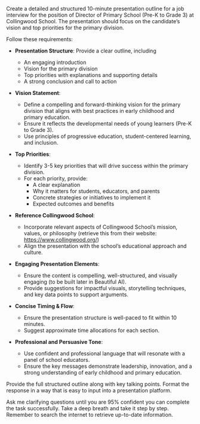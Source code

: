 Create a detailed and structured 10-minute presentation outline for a job interview for the position of Director of Primary School (Pre-K to Grade 3) at Collingwood School. The presentation should focus on the candidate’s vision and top priorities for the primary division. 

Follow these requirements:

- **Presentation Structure**: Provide a clear outline, including 
  - An engaging introduction
  - Vision for the primary division
  - Top priorities with explanations and supporting details
  - A strong conclusion and call to action

- **Vision Statement**:
  - Define a compelling and forward-thinking vision for the primary division that aligns with best practices in early childhood and primary education.
  - Ensure it reflects the developmental needs of young learners (Pre-K to Grade 3).
  - Use principles of progressive education, student-centered learning, and inclusion.

- **Top Priorities**:
  - Identify 3-5 key priorities that will drive success within the primary division.
  - For each priority, provide:
    - A clear explanation
    - Why it matters for students, educators, and parents
    - Concrete strategies or initiatives to implement it
    - Expected outcomes and benefits

- **Reference Collingwood School**:
  - Incorporate relevant aspects of Collingwood School’s mission, values, or philosophy (retrieve this from their website: https://www.collingwood.org/)
  - Align the presentation with the school’s educational approach and culture.

- **Engaging Presentation Elements**:
  - Ensure the content is compelling, well-structured, and visually engaging (to be built later in Beautiful AI).
  - Provide suggestions for impactful visuals, storytelling techniques, and key data points to support arguments.

- **Concise Timing & Flow**:
  - Ensure the presentation structure is well-paced to fit within 10 minutes.
  - Suggest approximate time allocations for each section.

- **Professional and Persuasive Tone**:
  - Use confident and professional language that will resonate with a panel of school educators.
  - Ensure the key messages demonstrate leadership, innovation, and a strong understanding of early childhood and primary education.

Provide the full structured outline along with key talking points. Format the response in a way that is easy to input into a presentation platform. 

Ask me clarifying questions until you are 95% confident you can complete the task successfully. Take a deep breath and take it step by step. Remember to search the internet to retrieve up-to-date information.